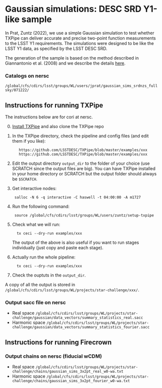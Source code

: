 # Gaussian simulations: DESC SRD Y1-like sample 

In Prat, Zuntz (2022), we use a simple Gaussian simulation to test whether TXPipe can deliver accurate and precise two-point function measurements to the LSST Y1 requirements. The simulations were designed to be like the LSST Y1 data, as specified by the LSST DESC SRD.

The generation of the sample is based on the method described in Giannantonio et al. (2008) and we describe the details [here]( https://github.com/LSSTDESC/star-challenge/tree/inference/gaussian-sims-srd-sample/generation).


### Catalogs on nersc

`/global/cfs/cdirs/lsst/groups/WL/users/jprat/gaussian_sims_srdnzs_fullsky/071222/`

## Instructions for running TXPipe

The instructions below are for cori at nersc. 

0. [Install TXPipe](https://github.com/LSSTDESC/star-challenge/tree/inference#txpipe) and also clone the TXPipe repo

1. In the TXPipe directory, check the pipeline and config files (and edit them if you like):

          https://github.com/LSSTDESC/TXPipe/blob/master/examples/xxx
          https://github.com/LSSTDESC/TXPipe/blob/master/examples/xxx

2. Edit the output directory `output_dir` to the folder of your choice (use SCRATCH since the output files are big). 
   You can have TXPipe installed in your home directory or SCRATCH but the output folder should always be `$SCRATCH`. 

3. Get interactive nodes:

        salloc -N 6 -q interactive -C haswell -t 04:00:00 -A m1727
  
4. Run the following command:

        source /global/cfs/cdirs/lsst/groups/WL/users/zuntz/setup-txpipe

5. Check what we will run:

         tx ceci --dry-run examples/xxx

   The output of the above is also useful if you want to run stages individually (just copy and paste each stage).
    
6. Actually run the whole pipeline:

         tx ceci --dry-run examples/xxx

7. Check the ouptuts in the `output_dir`. 

A copy of all the output is stored in `/global/cfs/cdirs/lsst/groups/WL/projects/star-challenge/xxx/`. 

### Output sacc file on nersc

* Real space `/global/cfs/cdirs/lsst/groups/WL/projects/star-challenge/gaussian/data_vectors/summary_statistics_real.sacc`
* Harmonic space `/global/cfs/cdirs/lsst/groups/WL/projects/star-challenge/gaussian/data_vectors/summary_statistics_fourier.sacc`

## Instructions for running Firecrown



### Output chains on nersc (fiducial wCDM)

* Real space `/global/cfs/cdirs/lsst/groups/WL/projects/star-challenge/chains/gaussian_sims_3x2pt_real_w0-wa.txt`
* Harmonic space `/global/cfs/cdirs/lsst/groups/WL/projects/star-challenge/chains/gaussian_sims_3x2pt_fourier_w0-wa.txt`
